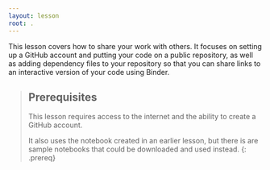 ```yaml
---
layout: lesson
root: .
---
```


This lesson covers how to share your work with others. It focuses on
setting up a GitHub account and putting your code on a public repository,
as well as adding dependency files to your repository so that you can
share links to an interactive version of your code using Binder.

> ## Prerequisites
>
> This lesson requires access to the internet and the ability to create a GitHub account.
>
> It also uses the notebook created in an earlier lesson, but there is are sample notebooks that could be downloaded and used instead.
{: .prereq}
